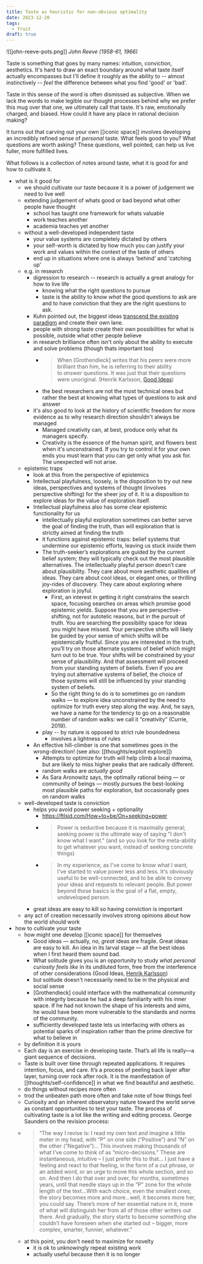```yaml
---
title: Taste as heuristic for non-obvious optimality
date: 2023-12-20
tags:
  - fruit
draft: true
---
```


![[john-reeve-pots.png]]
*John Reeve (1958-61, 1966)*

Taste is something that goes by many names: intuition, conviction, aesthetics. It's hard to draw an exact boundary around what taste itself actually encompasses but I'll define it roughly as the ability to -- almost instinctively -- _feel_ the difference between what you find 'good' or 'bad'.

Taste in this sense of the word is often dismissed as subjective. When we lack the words to make legible our thought processes behind why we prefer this mug over that one, we ultimately call that taste. It's raw, emotionally charged, and biased. How could it have any place in rational decision making?

It turns out that carving out your own [[iconic space]] involves developing an incredibly refined sense of _personal_ taste. What feels good to you? What questions are worth asking? These questions, well pointed, can help us live fuller, more fulfilled lives.

What follows is a collection of notes around taste, what it is good for and how to cultivate it.



- what is it good for
	- we should cultivate our taste because it is a power of judgement we need to live well
	- extending judgement of whats good or bad beyond what other people have thought
		- school has taught one framework for whats valuable
		- work teaches another
		- academia teaches yet another
	- without a well-developed independent taste
		- your value systems are completely dictated by others
		- your self-worth is dictated by how much you can justify your work and values within the context of the taste of others
		- end up in situations where one is always 'behind' and 'catching up'
	- e.g. in research
		- digression to research -- research is actually a great analogy for how to live life
			- knowing what the right questions to pursue
			- taste is the ability to know _what_ the good questions to ask are and to have conviction that they are the right questions to ask.
		- Kuhn pointed out, the biggest ideas [transcend the existing paradigm](https://en.wikipedia.org/wiki/Paradigm_shift) and create their own lane.
		- people with strong taste create their own possibilities for what is possible, outside what other people believe
		- in research brilliance often isn't only about the ability to execute and solve problems (though thats important too)
			- > When [Grothendieck] writes that his peers were more brilliant than him, he is referring to their ability to *answer* questions. It was just that their questions were unoriginal. (Henrik Karlsson, [Good Ideas](https://www.henrikkarlsson.xyz/p/good-ideas))
			- the best researchers are not the most technical ones but rather the best at knowing what types of questions to ask and answer
		- it's also good to look at the history of scientific freedom for more evidence as to why research direction shouldn't always be managed
			- Managed creativity can, at best, produce only what its managers specify.
			- Creativity is the essence of the human spirit, and flowers best when it's unconstrained. If you try to control it for your own ends you must learn that you can get only what you ask for. The unexpected will not arise.
	- epistemic traps
		- look at this from the perspective of epistemics 
		- Intellectual playfulness, loosely, is the disposition to try out new ideas, perspectives and systems of thought (involves perspective shifting) for the sheer joy of it. It is a disposition to explore ideas for the value of exploration itself.
		- Intellectual playfulness also has some clear epistemic functionality for us
			- intellectually playful exploration sometimes can better serve the goal of finding the truth, than will exploration that is strictly aimed at finding the truth
			- it functions against epistemic traps: belief systems that undermine our epistemic efforts, leaving us stuck inside them
			- The truth-seeker’s explorations are guided by the current belief system; they will typically check out the most plausible alternatives. The intellectually playful person doesn’t care about plausibility. They care about more aesthetic qualities of ideas. They care about cool ideas, or elegant ones, or thrilling joy-rides of discovery. They care about exploring where exploration is joyful.
				- First, an interest in getting it right constrains the search space, focusing searches on areas which promise good epistemic yields. Suppose that you are perspective-shifting, not for autotelic reasons, but in the pursuit of truth. You are searching the possibility space for ideas you might have missed. Your perspective shifts will likely be guided by your sense of which shifts will be epistemically fruitful. Since you are interested in the truth, you’ll try on those alternate systems of belief which might turn out to be true. Your shifts will be constrained by your sense of plausibility. And that assessment will proceed from your standing system of beliefs. Even if you are trying out alternative systems of belief, the choice of those systems will still be influenced by your standing system of beliefs.
				- So the right thing to do is to sometimes go on random walks — to explore idea unconstrained by the need to optimize for truth every step along the way. And, he says, we have a name for the tendency to go on a reasonable number of random walks: we call it “creativity” (Currie, 2019).
			- play -- by nature is opposed to strict rule boundedness
				- involves a lightness of rules
		- An effective hill-climber is one that sometimes goes in the wrong-direction! (see also: [[thoughts/exploit explore]])
			- Attempts to optimize for truth will help climb a local maxima, but are likely to miss higher peaks that are radically different.
			- random walks are _actually good_
			- As Sara Aronowitz says, the optimally rational being — or community of beings — mostly pursues the best-looking most plausible paths for exploration, but occasionally goes on random walks
	- well-developed taste is conviction
		- helps you avoid power seeking + optionality
			- https://ftlsid.com/How+to+be/On+seeking+power
			- > Power is seductive because it is maximally general; seeking power is the ultimate way of saying "I don't know what I want." (and so you look for the meta-ability to get whatever you want, instead of seeking concrete things)
			- > In my experience, as I've come to know what I want, I've started to value power less and less. It's obviously useful to be well-connected, and to be able to convey your ideas and requests to relevant people. But power beyond those basics is the goal of a flat, empty, undeveloped person.
		- great ideas are easy to kill so having conviction is important
	- any act of creation necessarily involves strong opinions about how the world should work
- how to cultivate your taste
	- how might one develop [[iconic space]] for themselves
		- Good ideas — actually, no, *great* ideas are fragile. Great ideas are easy to kill. An idea in its larval stage — all the best ideas when I first heard them sound bad.
		- What solitude gives you is an opportunity to study *what personal curiosity feels like* in its undiluted form, free from the interference of other considerations (Good Ideas, [Henrik Karlsson](https://www.henrikkarlsson.xyz/p/good-ideas))
		- but solitude doesn't necessarily need to be in the physical and social sense
		- [Grothendieck] could interface with the mathematical community with integrity because he had a deep familiarity with his inner space. If he had not known the shape of his interests and aims, he would have been more vulnerable to the standards and norms of the community.
		- sufficiently developed taste lets us interfacing with others as potential sparks of inspiration rather than the prime directive for what to believe in
	- by definition it is yours
	- Each day is an exercise in developing taste. That’s all life is really—a giant sequence of decisions.
	- Taste is built over time through repeated applications. It requires intention, focus, and care. It’s a process of peeling back layer after layer, turning over rock after rock. It is the manifestation of [[thoughts/self-confidence]] in what we find beautiful and aesthetic.
	- do things without recipes more often
	- trod the unbeaten path more often and take note of how things feel
	- Curiosity and an inherent observatory nature toward the world serve as constant opportunities to test your taste. The process of cultivating taste is a lot like the writing and editing process. George Saunders on the revision process:
	- > “The way I revise is: I read my own text and imagine a little meter in my head, with “P” on one side (“Positive”) and “N” on the other (“Negative”)... This involves making thousands of what I’ve come to think of as “micro-decisions.” These are instantaneous, intuitive – I just prefer this to that… I just have a feeling and react to that feeling, in the form of a cut phrase, or an added word, or an urge to move this whole section, and so on. And then I do that over and over, for months, sometimes years, until that needle stays up in the “P” zone for the whole length of the text…With each choice, even the smallest ones, the story becomes more and more…well, it becomes more her, you could say. There’s more of her essential nature in it, more of what will distinguish her from all of those other writers out there. And gradually, the story starts to become something she couldn’t have foreseen when she started out – bigger, more complex, smarter, funnier, whatever.”
	- at this point, you don't need to maximize for novelty
		- it is ok to unknowingly repeat existing work 
		- actually useful because then it is no longer 
